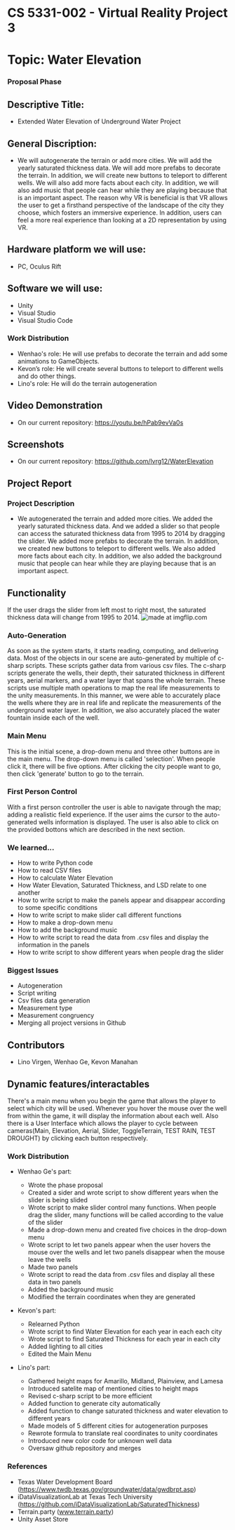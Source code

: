 # CS 5331-002 - Virtual Reality Project 3
# Topic: Water Elevation

### Proposal Phase
## Descriptive Title:
  - Extended Water Elevation of Underground Water Project
## General Discription: 
  - We will autogenerate the terrain or add more cities. We will add the yearly saturated thickness data. We will add more prefabs to decorate the terrain. In addition, we will create new buttons to teleport to different wells. We will also add more facts about each city. In addition, we will also add music that people can hear while they are playing because that is an important aspect. The reason why VR is beneficial is that VR allows the user to get a firsthand perspective of the landscape of the city they choose, which fosters an immersive experience. In addition, users can feel a more real experience than looking at a 2D representation by using VR.
## Hardware platform we will use:
  - PC, Oculus Rift
## Software we will use:
  - Unity
  - Visual Studio
  - Visual Studio Code
  
### Work Distribution
   - Wenhao's role: He will use prefabs to decorate the terrain and add some animations to GameObjects. 
   - Kevon’s role: He will create several buttons to teleport to different wells and do other things.
   - Lino's role: He will do the terrain autogeneration

## Video Demonstration
   - On our current repository: https://youtu.be/hPab9evVa0s

## Screenshots
   - On our current repository: https://github.com/lvrg12/WaterElevation
   
## Project Report

### Project Description
- We autogenerated the terrain and added more cities. We added the yearly saturated thickness data. And we added a slider so that people can access the saturated thickness data from 1995 to 2014 by dragging the slider. We added more prefabs to decorate the terrain. In addition, we created new buttons to teleport to different wells. We also added more facts about each city. In addition, we also added the background music that people can hear while they are playing because that is an important aspect. 

## Functionality
If the user drags the slider from left most to right most, the saturated thickness data will change from 1995 to 2014.
<img src="https://i.imgur.com/6pCR4CN.gif" title="made at imgflip.com"/>

### Auto-Generation
As soon as the system starts, it starts reading, computing, and delivering data. Most of the objects in our scene are auto-generated by multiple of c-sharp scripts. These scripts gather data from various csv files. The c-sharp scripts generate the wells, their depth, their saturated thickness in different years, aerial markers, and a water layer that spans the whole terrain. These scripts use multiple math operations to map the real life measurements to the unity measurements. In this manner, we were able to accurately place the wells where they are in real life and replicate the measurements of the underground water layer. In addition, we also accurately placed the water fountain inside each of the well.

### Main Menu
This is the initial scene, a drop-down menu and three other buttons are in the main menu. The drop-down menu is called 'selection'. When people click it, there will be five options. After clicking the city people want to go, then click 'generate' button to go to the terrain.

### First Person Control
With a first person controller the user is able to navigate through the map; adding a realistic field experience. If the user aims the cursor to the auto-generated wells information is displayed. The user is also able to click on the provided bottons which are described in the next section.

### We learned...
- How to write Python code
- How to read CSV files
- How to calculate Water Elevation
- How Water Elevation, Saturated Thickness, and LSD relate to one another
- How to write script to make the panels appear and disappear according to some specific conditions
- How to write script to make slider call different functions
- How to make a drop-down menu
- How to add the background music
- How to write script to read the data from .csv files and display the information in the panels
- How to write script to show different years when people drag the slider


### Biggest Issues
- Autogeneration
- Script writing
- Csv files data generation
- Measurement type
- Measurement congruency
- Merging all project versions in Github

## Contributors
- Lino Virgen, Wenhao Ge, Kevon Manahan

## Dynamic features/interactables
There's a main menu when you begin the game that allows the player to select which city will be used. Whenever you hover the mouse over the well from within the game, it will display the information about each well. Also there is a User Interface which allows the player to cycle between cameras(Main, Elevation, Aerial, Slider, ToggleTerrain, TEST RAIN, TEST DROUGHT) by clicking each button respectively.

### Work Distribution
- Wenhao Ge's part:
  - Wrote the phase proposal
  - Created a sider and wrote script to show different years when the slider is being slided
  - Wrote script to make slider control many functions. When people drag the slider, many functions will be called according to the value of the slider
  - Made a drop-down menu and created five choices in the drop-down menu
  - Wrote script to let two panels appear when the user hovers the mouse over the wells and let two panels disappear when the mouse leave the wells
  - Made two panels 
  - Wrote script to read the data from .csv files and display all these data in two panels 
  - Added the background music
  - Modified the terrain coordinates when they are generated
   
- Kevon's part:
  - Relearned Python
  - Wrote script to find Water Elevation for each year in each each city
  - Wrote script to find Saturated Thickness for each year in each city
  - Added lighting to all cities
  - Edited the Main Menu
  
- Lino's part:
  - Gathered height maps for Amarillo, Midland, Plainview, and Lamesa
  - Introduced satelite map of mentioned cities to height maps
  - Revised c-sharp script to be more efficient
  - Added function to generate city automatically
  - Added function to change saturated thickness and water elevation to different years
  - Made models of 5 different cities for autogeneration purposes
  - Rewrote formula to translate real coordinates to unity coordinates
  - Introduced new color code for unknown well data
  - Oversaw github repository and merges

### References
- Texas Water Development Board (https://www.twdb.texas.gov/groundwater/data/gwdbrpt.asp)
- iDataVisualizationLab at Texas Tech University (https://github.com/iDataVisualizationLab/SaturatedThickness)
- Terrain.party (www.terrain.party)
- Unity Asset Store
